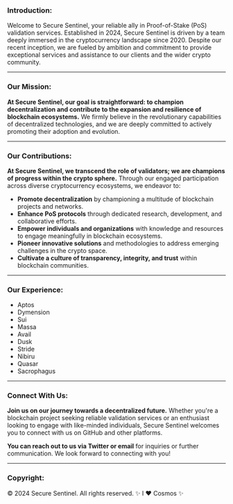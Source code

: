 ### Introduction:
Welcome to Secure Sentinel, your reliable ally in Proof-of-Stake (PoS) validation services. Established in 2024, Secure Sentinel is driven by a team deeply immersed in the cryptocurrency landscape since 2020. Despite our recent inception, we are fueled by ambition and commitment to provide exceptional services and assistance to our clients and the wider crypto community.

---

### Our Mission:
**At Secure Sentinel, our goal is straightforward: to champion decentralization and contribute to the expansion and resilience of blockchain ecosystems.** We firmly believe in the revolutionary capabilities of decentralized technologies, and we are deeply committed to actively promoting their adoption and evolution.

---

### Our Contributions:
**At Secure Sentinel, we transcend the role of validators; we are champions of progress within the crypto sphere.** Through our engaged participation across diverse cryptocurrency ecosystems, we endeavor to:
- **Promote decentralization** by championing a multitude of blockchain projects and networks.
- **Enhance PoS protocols** through dedicated research, development, and collaborative efforts.
- **Empower individuals and organizations** with knowledge and resources to engage meaningfully in blockchain ecosystems.
- **Pioneer innovative solutions** and methodologies to address emerging challenges in the crypto space.
- **Cultivate a culture of transparency, integrity, and trust** within blockchain communities.

---

### Our Experience:
- Aptos
- Dymension
- Sui 
- Massa
- Avail 
- Dusk 
- Stride
- Nibiru 
- Quasar 
- Sacrophagus


---

### Connect With Us:
**Join us on our journey towards a decentralized future.** Whether you're a blockchain project seeking reliable validation services or an enthusiast looking to engage with like-minded individuals, Secure Sentinel welcomes you to connect with us on GitHub and other platforms.

**You can reach out to us via Twitter or email** for inquiries or further communication. We look forward to connecting with you!

---

### Copyright:
© 2024 Secure Sentinel. All rights reserved. ✨ I ❤️ Cosmos ✨
